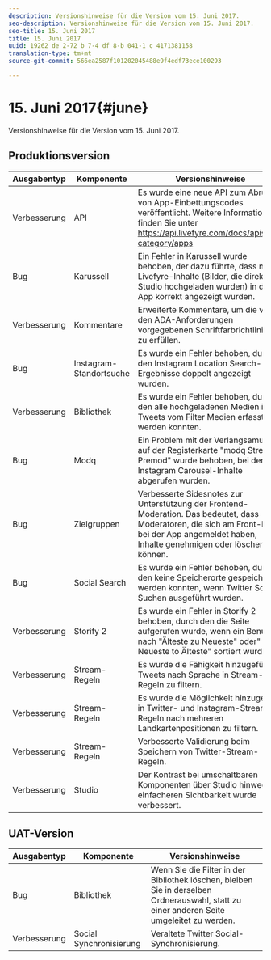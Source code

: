 ```yaml
---
description: Versionshinweise für die Version vom 15. Juni 2017.
seo-description: Versionshinweise für die Version vom 15. Juni 2017.
seo-title: 15. Juni 2017
title: 15. Juni 2017
uuid: 19262 de 2-72 b 7-4 df 8-b 041-1 c 4171381158
translation-type: tm+mt
source-git-commit: 566ea2587f101202045488e9f4edf73ece100293

---
```



# 15. Juni 2017{#june}

Versionshinweise für die Version vom 15. Juni 2017.

## Produktionsversion

| **Ausgabentyp** | **Komponente** | **Versionshinweise** |
|---|---|---|
| Verbesserung | API | Es wurde eine neue API zum Abrufen von App-Einbettungscodes veröffentlicht. Weitere Informationen finden Sie unter https://api.livefyre.com/docs/apis/by-category/apps |
| Bug | Karussell | Ein Fehler in Karussell wurde behoben, der dazu führte, dass native Livefyre-Inhalte (Bilder, die direkt in Studio hochgeladen wurden) in der App korrekt angezeigt wurden. |
| Verbesserung | Kommentare | Erweiterte Kommentare, um die von den ADA-Anforderungen vorgegebenen Schriftfarbrichtlinien zu erfüllen. |
| Bug | Instagram-Standortsuche | Es wurde ein Fehler behoben, durch den Instagram Location Search-Ergebnisse doppelt angezeigt wurden. |
| Verbesserung | Bibliothek | Es wurde ein Fehler behoben, durch den alle hochgeladenen Medien in Tweets vom Filter Medien erfasst werden konnten. |
| Bug | Modq | Ein Problem mit der Verlangsamung auf der Registerkarte "modq Streams Premod" wurde behoben, bei dem Instagram Carousel-Inhalte abgerufen wurden. |
| Bug | Zielgruppen | Verbesserte Sidesnotes zur Unterstützung der Frontend-Moderation. Das bedeutet, dass Moderatoren, die sich am Front-End bei der App angemeldet haben, Inhalte genehmigen oder löschen können. |
| Bug | Social Search | Es wurde ein Fehler behoben, durch den keine Speicherorte gespeichert werden konnten, wenn Twitter Social-Suchen ausgeführt wurden. |
| Verbesserung | Storify 2 | Es wurde ein Fehler in Storify 2 behoben, durch den die Seite aufgerufen wurde, wenn ein Benutzer nach "Älteste zu Neueste" oder" Neueste to Älteste" sortiert wurde. |
| Verbesserung | Stream-Regeln | Es wurde die Fähigkeit hinzugefügt, Tweets nach Sprache in Stream-Regeln zu filtern. |
| Verbesserung | Stream-Regeln | Es wurde die Möglichkeit hinzugefügt, in Twitter- und Instagram-Stream-Regeln nach mehreren Landkartenpositionen zu filtern. |
| Verbesserung | Stream-Regeln | Verbesserte Validierung beim Speichern von Twitter-Stream-Regeln. |
| Verbesserung | Studio | Der Kontrast bei umschaltbaren Komponenten über Studio hinweg zur einfacheren Sichtbarkeit wurde verbessert. |

## UAT-Version

| **Ausgabentyp** | **Komponente** | **Versionshinweise** |
|---|---|---|
| Bug | Bibliothek | Wenn Sie die Filter in der Bibliothek löschen, bleiben Sie in derselben Ordnerauswahl, statt zu einer anderen Seite umgeleitet zu werden. |
| Verbesserung | Social Synchronisierung | Veraltete Twitter Social-Synchronisierung. |

